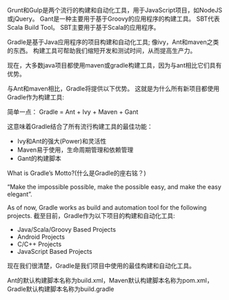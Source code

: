 Grunt和Gulp是两个流行的构建和自动化工具，用于JavaScript项目，如NodeJS或jQuery。 Gant是一种主要用于基于Groovy的应用程序的构建工具。 SBT代表Scala Build Tool。 SBT主要用于基于Scala的应用程序。

Gradle是基于Java应用程序的项目构建和自动化工具; 像ivy，Ant和maven之类的东西。 构建工具可帮助我们缩短开发和测试时间，从而提高生产力。

现在，大多数java项目都使用maven或gradle构建工具，因为与ant相比它们具有优势。

与Ant和maven相比，Gradle将提供以下优势。 这就是为什么所有新项目都使用Gradle作为构建工具:

简单一点： Gradle = Ant + Ivy + Maven + Gant

这意味着Gradle结合了所有流行构建工具的最佳功能：

- Ivy和Ant的强大(Power)和灵活性
- Maven易于使用，生命周期管理和依赖管理
- Gant的构建脚本

What is Gradle’s Motto?(什么是Gradle的座右铭？)

“Make the impossible possible, make the possible easy, and make the easy elegant”.

As of now, Gradle works as build and automation tool for the following projects.
截至目前，Gradle作为以下项目的构建和自动化工具:

- Java/Scala/Groovy Based Projects
- Android Projects
- C/C++ Projects
- JavaScript Based Projects

现在我们很清楚，Gradle是我们项目中使用的最佳构建和自动化工具。

Ant的默认构建脚本名称为build.xml，Maven默认构建脚本名称为pom.xml，Gradle默认构建脚本名称为build.gradle
